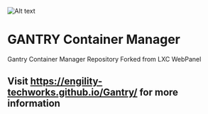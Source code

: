 ![Alt text](https://user-images.githubusercontent.com/31966761/30826949-58d96ec8-a206-11e7-9569-7e671f949d8e.png)


GANTRY Container Manager
=============

Gantry Container Manager Repository
Forked from LXC WebPanel
## Visit https://engility-techworks.github.io/Gantry/ for more information
